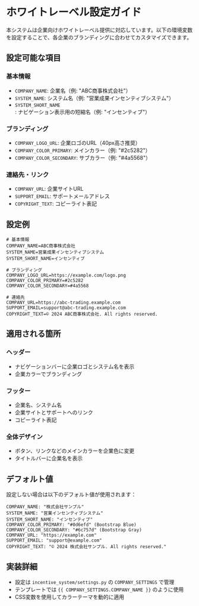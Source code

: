 # ホワイトレーベル設定ガイド

本システムは企業向けホワイトレーベル提供に対応しています。以下の環境変数を設定することで、各企業のブランディングに合わせてカスタマイズできます。

## 設定可能な項目

### 基本情報
- `COMPANY_NAME`: 企業名（例: "ABC商事株式会社"）
- `SYSTEM_NAME`: システム名（例: "営業成果インセンティブシステム"）
- `SYSTEM_SHORT_NAME`: ナビゲーション表示用の短縮名（例: "インセンティブ"）

### ブランディング
- `COMPANY_LOGO_URL`: 企業ロゴのURL（40px高さ推奨）
- `COMPANY_COLOR_PRIMARY`: メインカラー（例: "#2c5282"）
- `COMPANY_COLOR_SECONDARY`: サブカラー（例: "#4a5568"）

### 連絡先・リンク
- `COMPANY_URL`: 企業サイトURL
- `SUPPORT_EMAIL`: サポートメールアドレス
- `COPYRIGHT_TEXT`: コピーライト表記

## 設定例

```env
# 基本情報
COMPANY_NAME=ABC商事株式会社
SYSTEM_NAME=営業成果インセンティブシステム
SYSTEM_SHORT_NAME=インセンティブ

# ブランディング
COMPANY_LOGO_URL=https://example.com/logo.png
COMPANY_COLOR_PRIMARY=#2c5282
COMPANY_COLOR_SECONDARY=#4a5568

# 連絡先
COMPANY_URL=https://abc-trading.example.com
SUPPORT_EMAIL=support@abc-trading.example.com
COPYRIGHT_TEXT=© 2024 ABC商事株式会社. All rights reserved.
```

## 適用される箇所

### ヘッダー
- ナビゲーションバーに企業ロゴとシステム名を表示
- 企業カラーでブランディング

### フッター
- 企業名、システム名
- 企業サイトとサポートへのリンク
- コピーライト表記

### 全体デザイン
- ボタン、リンクなどのメインカラーを企業色に変更
- タイトルバーに企業名を表示

## デフォルト値

設定しない場合は以下のデフォルト値が使用されます：

```
COMPANY_NAME: "株式会社サンプル"
SYSTEM_NAME: "営業インセンティブシステム"
SYSTEM_SHORT_NAME: "インセンティブ"
COMPANY_COLOR_PRIMARY: "#0d6efd" (Bootstrap Blue)
COMPANY_COLOR_SECONDARY: "#6c757d" (Bootstrap Gray)
COMPANY_URL: "https://example.com"
SUPPORT_EMAIL: "support@example.com"
COPYRIGHT_TEXT: "© 2024 株式会社サンプル. All rights reserved."
```

## 実装詳細

- 設定は `incentive_system/settings.py` の `COMPANY_SETTINGS` で管理
- テンプレートでは `{{ COMPANY_SETTINGS.COMPANY_NAME }}` のように使用
- CSS変数を使用してカラーテーマを動的に適用
